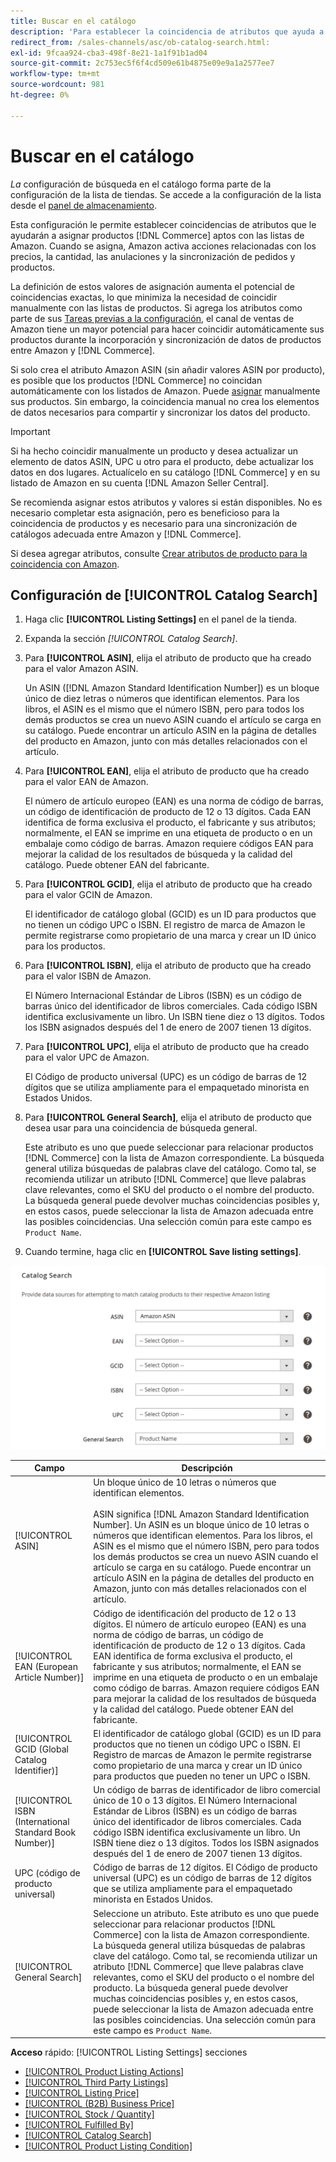```yaml
---
title: Buscar en el catálogo
description: 'Para establecer la coincidencia de atributos que ayuda a asignar los productos aptos del catálogo de comercio con los listados de Amazon, actualice la configuración de Búsqueda en catálogo.'
redirect_from: /sales-channels/asc/ob-catalog-search.html: 
exl-id: 9fcaa924-cba3-498f-8e21-1a1f91b1ad04
source-git-commit: 2c753ec5f6f4cd509e61b4875e09e9a1a2577ee7
workflow-type: tm+mt
source-wordcount: 981
ht-degree: 0%

---
```


# Buscar en el catálogo

_La_ configuración de búsqueda en el catálogo forma parte de la configuración de la lista de tiendas. Se accede a la configuración de la lista desde el [panel de almacenamiento](./amazon-store-dashboard.md).

Esta configuración le permite establecer coincidencias de atributos que le ayudarán a asignar productos [!DNL Commerce] aptos con las listas de Amazon. Cuando se asigna, Amazon activa acciones relacionadas con los precios, la cantidad, las anulaciones y la sincronización de pedidos y productos.

La definición de estos valores de asignación aumenta el potencial de coincidencias exactas, lo que minimiza la necesidad de coincidir manualmente con las listas de productos. Si agrega los atributos como parte de sus [Tareas previas a la configuración](./amazon-pre-setup-tasks.md), el canal de ventas de Amazon tiene un mayor potencial para hacer coincidir automáticamente sus productos durante la incorporación y sincronización de datos de productos entre Amazon y [!DNL Commerce].

Si solo crea el atributo Amazon ASIN (sin añadir valores ASIN por producto), es posible que los productos [!DNL Commerce] no coincidan automáticamente con los listados de Amazon. Puede [asignar](./creating-assigning-catalog-products.md) manualmente sus productos. Sin embargo, la coincidencia manual no crea los elementos de datos necesarios para compartir y sincronizar los datos del producto.

>[!IMPORTANT]
>
>Si ha hecho coincidir manualmente un producto y desea actualizar un elemento de datos ASIN, UPC u otro para el producto, debe actualizar los datos en dos lugares. Actualícelo en su catálogo [!DNL Commerce] y en su listado de Amazon en su cuenta [!DNL Amazon Seller Central].

Se recomienda asignar estos atributos y valores si están disponibles. No es necesario completar esta asignación, pero es beneficioso para la coincidencia de productos y es necesario para una sincronización de catálogos adecuada entre Amazon y [!DNL Commerce].

Si desea agregar atributos, consulte [Crear atributos de producto para la coincidencia con Amazon](./ob-creating-magento-attributes.md).

## Configuración de [!UICONTROL Catalog Search]

1. Haga clic **[!UICONTROL Listing Settings]** en el panel de la tienda.

1. Expanda la sección _[!UICONTROL Catalog Search]_.

1. Para **[!UICONTROL ASIN]**, elija el atributo de producto que ha creado para el valor Amazon ASIN.

   Un ASIN ([!DNL Amazon Standard Identification Number]) es un bloque único de diez letras o números que identifican elementos. Para los libros, el ASIN es el mismo que el número ISBN, pero para todos los demás productos se crea un nuevo ASIN cuando el artículo se carga en su catálogo. Puede encontrar un artículo ASIN en la página de detalles del producto en Amazon, junto con más detalles relacionados con el artículo.

1. Para **[!UICONTROL EAN]**, elija el atributo de producto que ha creado para el valor EAN de Amazon.

   El número de artículo europeo (EAN) es una norma de código de barras, un código de identificación de producto de 12 o 13 dígitos. Cada EAN identifica de forma exclusiva el producto, el fabricante y sus atributos; normalmente, el EAN se imprime en una etiqueta de producto o en un embalaje como código de barras. Amazon requiere códigos EAN para mejorar la calidad de los resultados de búsqueda y la calidad del catálogo. Puede obtener EAN del fabricante.

1. Para **[!UICONTROL GCID]**, elija el atributo de producto que ha creado para el valor GCIN de Amazon.

   El identificador de catálogo global (GCID) es un ID para productos que no tienen un código UPC o ISBN. El registro de marca de Amazon le permite registrarse como propietario de una marca y crear un ID único para los productos.

1. Para **[!UICONTROL ISBN]**, elija el atributo de producto que ha creado para el valor ISBN de Amazon.

   El Número Internacional Estándar de Libros (ISBN) es un código de barras único del identificador de libros comerciales. Cada código ISBN identifica exclusivamente un libro. Un ISBN tiene diez o 13 dígitos. Todos los ISBN asignados después del 1 de enero de 2007 tienen 13 dígitos.

1. Para **[!UICONTROL UPC]**, elija el atributo de producto que ha creado para el valor UPC de Amazon.

   El Código de producto universal (UPC) es un código de barras de 12 dígitos que se utiliza ampliamente para el empaquetado minorista en Estados Unidos.

1. Para **[!UICONTROL General Search]**, elija el atributo de producto que desea usar para una coincidencia de búsqueda general.

   Este atributo es uno que puede seleccionar para relacionar productos [!DNL Commerce] con la lista de Amazon correspondiente. La búsqueda general utiliza búsquedas de palabras clave del catálogo. Como tal, se recomienda utilizar un atributo [!DNL Commerce] que lleve palabras clave relevantes, como el SKU del producto o el nombre del producto. La búsqueda general puede devolver muchas coincidencias posibles y, en estos casos, puede seleccionar la lista de Amazon adecuada entre las posibles coincidencias. Una selección común para este campo es `Product Name`.

1. Cuando termine, haga clic en **[!UICONTROL Save listing settings]**.

![Buscar en el catálogo](assets/amazon-catalog-search.png)

| Campo | Descripción |
|--- |--- |
| [!UICONTROL ASIN] | Un bloque único de 10 letras o números que identifican elementos.<br><br>ASIN significa  [!DNL Amazon Standard Identification Number]. Un ASIN es un bloque único de 10 letras o números que identifican elementos. Para los libros, el ASIN es el mismo que el número ISBN, pero para todos los demás productos se crea un nuevo ASIN cuando el artículo se carga en su catálogo. Puede encontrar un artículo ASIN en la página de detalles del producto en Amazon, junto con más detalles relacionados con el artículo. |
| [!UICONTROL EAN (European Article Number)] | Código de identificación del producto de 12 o 13 dígitos. El número de artículo europeo (EAN) es una norma de código de barras, un código de identificación de producto de 12 o 13 dígitos. Cada EAN identifica de forma exclusiva el producto, el fabricante y sus atributos; normalmente, el EAN se imprime en una etiqueta de producto o en un embalaje como código de barras. Amazon requiere códigos EAN para mejorar la calidad de los resultados de búsqueda y la calidad del catálogo. Puede obtener EAN del fabricante. |
| [!UICONTROL GCID (Global Catalog Identifier)] | El identificador de catálogo global (GCID) es un ID para productos que no tienen un código UPC o ISBN. El Registro de marcas de Amazon le permite registrarse como propietario de una marca y crear un ID único para productos que pueden no tener un UPC o ISBN. |
| [!UICONTROL ISBN (International Standard Book Number)] | Un código de barras de identificador de libro comercial único de 10 o 13 dígitos. El Número Internacional Estándar de Libros (ISBN) es un código de barras único del identificador de libros comerciales. Cada código ISBN identifica exclusivamente un libro. Un ISBN tiene diez o 13 dígitos. Todos los ISBN asignados después del 1 de enero de 2007 tienen 13 dígitos. |
| UPC (código de producto universal) | Código de barras de 12 dígitos. El Código de producto universal (UPC) es un código de barras de 12 dígitos que se utiliza ampliamente para el empaquetado minorista en Estados Unidos. |
| [!UICONTROL General Search] | Seleccione un atributo. Este atributo es uno que puede seleccionar para relacionar productos [!DNL Commerce] con la lista de Amazon correspondiente. La búsqueda general utiliza búsquedas de palabras clave del catálogo. Como tal, se recomienda utilizar un atributo [!DNL Commerce] que lleve palabras clave relevantes, como el SKU del producto o el nombre del producto. La búsqueda general puede devolver muchas coincidencias posibles y, en estos casos, puede seleccionar la lista de Amazon adecuada entre las posibles coincidencias. Una selección común para este campo es `Product Name`. |

**Acceso**  rápido:  [!UICONTROL Listing Settings] secciones

- [[!UICONTROL Product Listing Actions]](./product-listing-actions.md)
- [[!UICONTROL Third Party Listings]](./third-party-listing-settings.md)
- [[!UICONTROL Listing Price]](./listing-price.md)
- [[!UICONTROL (B2B) Business Price]](./business-pricing.md)
- [[!UICONTROL Stock / Quantity]](./stock-quantity.md)
- [[!UICONTROL Fulfilled By]](./fulfilled-by.md)
- [[!UICONTROL Catalog Search]](./catalog-search.md)
- [[!UICONTROL Product Listing Condition]](./product-listing-condition.md)
